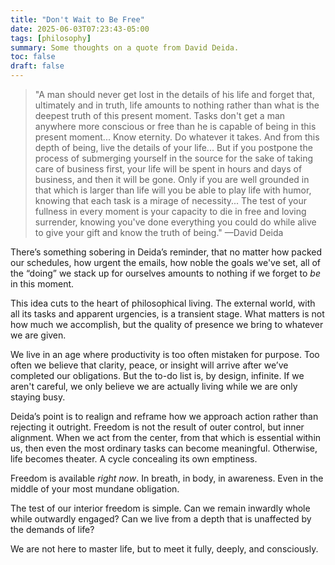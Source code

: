 ```yaml
---
title: "Don't Wait to Be Free"
date: 2025-06-03T07:23:43-05:00
tags: [philosophy]
summary: Some thoughts on a quote from David Deida.
toc: false
draft: false
---
```


>"A man should never get lost in the details of his life and forget that, ultimately and in truth, life amounts to nothing rather than what is the deepest truth of this present moment. Tasks don't get a man anywhere more conscious or free than he is capable of being in this present moment... Know eternity. Do whatever it takes. And from this depth of being, live the details of your life... But if you postpone the process of submerging yourself in the source for the sake of taking care of business first, your life will be spent in hours and days of business, and then it will be gone. Only if you are well grounded in that which is larger than life will you be able to play life with humor, knowing that each task is a mirage of necessity... The test of your fullness in every moment is your capacity to die in free and loving surrender, knowing you've done everything you could do while alive to give your gift and know the truth of being." —David Deida

There’s something sobering in Deida’s reminder, that no matter how packed our schedules, how urgent the emails, how noble the goals we've set, all of the “doing” we stack up for ourselves amounts to nothing if we forget to *be* in this moment.

This idea cuts to the heart of philosophical living. The external world, with all its tasks and apparent urgencies, is a transient stage. What matters is not how much we accomplish, but the quality of presence we bring to whatever we are given.

We live in an age where productivity is too often mistaken for purpose. Too often we believe that clarity, peace, or insight will arrive after we’ve completed our obligations. But the to-do list is, by design, infinite. If we aren't careful, we only believe we are actually living while we are only staying busy.

Deida’s point is to realign and reframe how we approach action rather than rejecting it outright. Freedom is not the result of outer control, but inner alignment. When we act from the center, from that which is essential within us, then even the most ordinary tasks can become meaningful. Otherwise, life becomes theater. A cycle concealing its own emptiness.

Freedom is available *right now*. In breath, in body, in awareness. Even in the middle of your most mundane obligation.

The test of our interior freedom is simple. Can we remain inwardly whole while outwardly engaged? Can we live from a depth that is unaffected by the demands of life?

We are not here to master life, but to meet it fully, deeply, and consciously.